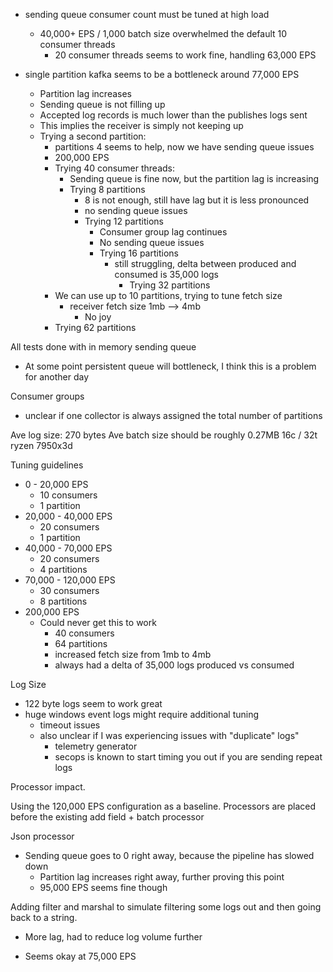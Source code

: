 - sending queue consumer count must be tuned at high load
  - 40,000+ EPS / 1,000 batch size overwhelmed the default 10 consumer threads
    - 20 consumer threads seems to work fine, handling 63,000 EPS

- single partition kafka seems to be a bottleneck around 77,000 EPS
  - Partition lag increases
  - Sending queue is not filling up
  - Accepted log records is much lower than the publishes logs sent
  - This implies the receiver is simply not keeping up
  - Trying a second partition:
    - partitions 4 seems to help, now we have sending queue issues
    - 200,000 EPS
    - Trying 40 consumer threads:
      - Sending queue is fine now, but the partition lag is increasing
      - Trying 8 partitions
        - 8 is not enough, still have lag but it is less pronounced
        - no sending queue issues
        - Trying 12 partitions
          - Consumer group lag continues
          - No sending queue issues
          - Trying 16 partitions
            - still struggling, delta between produced and consumed is 35,000 logs
              - Trying 32 partitions
    - We can use up to 10 partitions, trying to tune fetch size
      - receiver fetch size 1mb --> 4mb
        - No joy
    - Trying 62 partitions
    


All tests done with in memory sending queue
- At some point persistent queue will bottleneck, I think this is a problem for another day

Consumer groups
- unclear if one collector is always assigned the total number of partitions

Ave log size: 270 bytes
Ave batch size should be roughly 0.27MB
16c / 32t ryzen 7950x3d

Tuning guidelines
- 0 - 20,000 EPS
  - 10 consumers
  - 1 partition
- 20,000 - 40,000 EPS
  - 20 consumers
  - 1 partition
- 40,000 - 70,000 EPS
  - 20 consumers
  - 4 partitions
- 70,000 - 120,000 EPS
  - 30 consumers
  - 8 partitions
- 200,000 EPS
  - Could never get this to work
    - 40 consumers
    - 64 partitions
    - increased fetch size from 1mb to 4mb
    - always had a delta of 35,000 logs produced vs consumed

Log Size
- 122 byte logs seem to work great
- huge windows event logs might require additional tuning
  - timeout issues
  - also unclear if I was experiencing issues with "duplicate" logs"
    - telemetry generator
    - secops is known to start timing you out if you are sending repeat logs


Processor impact.

Using the 120,000 EPS configuration as a baseline.
Processors are placed before the existing add field + batch processor

Json processor
- Sending queue goes to 0 right away, because the pipeline has slowed down
  - Partition lag increases right away, further proving this point
  - 95,000 EPS seems fine though

Adding filter and marshal to simulate filtering some logs
out and then going back to a string.
- More lag, had to reduce log volume further

- Seems okay at 75,000 EPS
